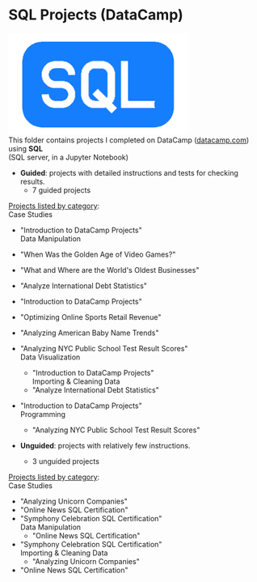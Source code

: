 # SQL Projects (DataCamp)  
![SQL Logo](../../assets/SQL.png)   
This folder contains projects I completed on DataCamp ([datacamp.com](datacamp.com)) using **SQL**   
(SQL server, in a Jupyter Notebook)

- **Guided**: projects with detailed instructions and tests for checking results.
    - 7 guided projects

<ins>Projects listed by category</ins>:   
   Case Studies   
  - "Introduction to DataCamp Projects"   
   Data Manipulation   
  - "When Was the Golden Age of Video Games?"   
- "What and Where are the World's Oldest Businesses"   
- "Analyze International Debt Statistics"   
- "Introduction to DataCamp Projects"   
- "Optimizing Online Sports Retail Revenue"   
- "Analyzing American Baby Name Trends"   
- "Analyzing NYC Public School Test Result Scores"   
   Data Visualization   
  - "Introduction to DataCamp Projects"   
   Importing & Cleaning Data   
  - "Analyze International Debt Statistics"   
- "Introduction to DataCamp Projects"   
   Programming   
  - "Analyzing NYC Public School Test Result Scores"   



- **Unguided**: projects with relatively few instructions.
    - 3 unguided projects
    
<ins>Projects listed by category</ins>:   
   Case Studies   
  - "Analyzing Unicorn Companies"   
- "Online News SQL Certification"   
- "Symphony Celebration SQL Certification"   
   Data Manipulation   
  - "Online News SQL Certification"   
- "Symphony Celebration SQL Certification"   
   Importing & Cleaning Data   
  - "Analyzing Unicorn Companies"   
- "Online News SQL Certification"   

